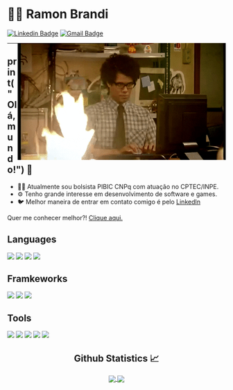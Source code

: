 
# :man_technologist: Ramon Brandi



[![Linkedin Badge](https://img.shields.io/badge/-LinkedIn-blue?style=flat-square&logo=Linkedin&logoColor=white&link=https://www.linkedin.com/in/ramonbrandi/)](https://www.linkedin.com/in/ramonbrandi/)
[![Gmail Badge](https://img.shields.io/badge/-Gmail-c14438?style=flat-square&logo=Gmail&logoColor=white&link=mailto:ramonbrand@gmail.com)](mailto:ramonbrand@gmail.com)

<!--[![Medium Badge](https://img.shields.io/badge/-Medium-black?style=flat-square&logo=Medium&logoColor=white&link=https://medium.com/ramones-py)](https://medium.com/ramones-py) -->

<img align="right" alt="GIF" src="./packs/giphy.gif" />

---


## print("Olá, mundo!") 👋

- 👨‍💻 Atualmente sou bolsista PIBIC CNPq com atuação no CPTEC/INPE.
- ⚙️ Tenho grande interesse em desenvolvimento de software e games.
- 🐦 Melhor maneira de entrar em contato comigo é pelo [LinkedIn](https://www.linkedin.com/in/ramonbrandi/)


Quer me conhecer melhor?! [Clique aqui.](https://medium.com/ramones-py/quem-sou-eu-20aced258459)

<p/>

## Languages

![](https://img.shields.io/badge/-C%20Sharp-green?style=flat-square&logo=C%20Sharp&logoColor=white)
![](https://img.shields.io/badge/-Javascript-black?style=flat-square&logo=Javascript&logoColor=yellow)
![](https://img.shields.io/badge/-HTML-grey?style=flat-square&logo=HTML5&logoColor=red)
![](https://img.shields.io/badge/-CSS-blue?style=flat-square&logo=CSS3&logoColor=white)

## Framkeworks

![](https://img.shields.io/badge/-React%20Js-gray?style=flat-square&logo=React&logoColor=blue)
![](https://img.shields.io/badge/-Vue%20Js-green?style=flat-square&logo=Vue.js&logoColor=white)
![](https://img.shields.io/badge/-Bootstrap-purple?style=flat-square&logo=Bootstrap&logoColor=white)



## Tools

![](https://img.shields.io/badge/-Unity-gray?style=flat-square&logo=Unity&logoColor=white)
![](https://img.shields.io/badge/-Blender-orange?style=flat-square&logo=Blender&logoColor=white)
![](https://img.shields.io/badge/-Figma-brown?style=flat-square&logo=Figma&logoColor=white)
![](https://img.shields.io/badge/-Vs%20Code-blue?style=flat-square&logo=Visual%20Studio%20Code&logoColor=white)
![](https://img.shields.io/badge/-Git-yellow?style=flat-square&logo=Git&logoColor=white)


  <h2 align="center"> Github Statistics 📈 </h2>
  
  <div align="center"> 
     <a href="">
      <img align="center" src="https://github-readme-stats-sigma-five.vercel.app/api?username=RamonBrandi&show_icons=true&include_all_commits=true&count_private=true&theme=react&line_height=40" />
    </a>
    <a href="">
      <img align="center" src="https://github-readme-stats.vercel.app/api/top-langs/?username=RamonBrandi&theme=react&line_height=40&hide=css"/>
    </a>
</div



